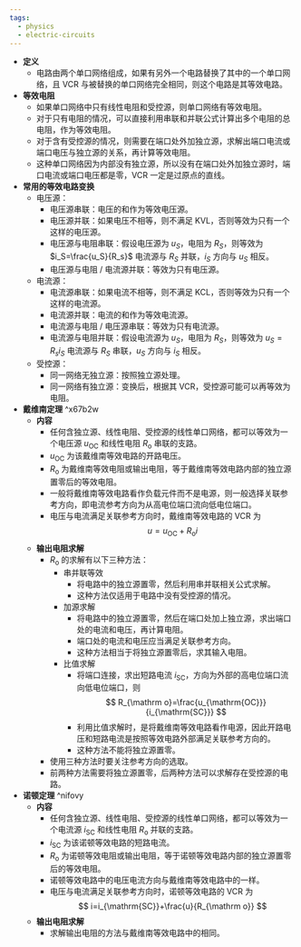 ```yaml
---
tags:
  - physics
  - electric-circuits
---
```

- **定义**
	- 电路由两个单口网络组成，如果有另外一个电路替换了其中的一个单口网络，且 VCR 与被替换的单口网络完全相同，则这个电路是其等效电路。
- **等效电阻**
	- 如果单口网络中只有线性电阻和受控源，则单口网络有等效电阻。
	- 对于只有电阻的情况，可以直接利用串联和并联公式计算出多个电阻的总电阻，作为等效电阻。
	- 对于含有受控源的情况，则需要在端口处外加独立源，求解出端口电流或端口电压与独立源的关系，再计算等效电阻。
	- 这种单口网络因为内部没有独立源，所以没有在端口处外加独立源时，端口电流或端口电压都是零，VCR 一定是过原点的直线。
- **常用的等效电路变换**
	- 电压源：
		- 电压源串联：电压的和作为等效电压源。
		- 电压源并联：如果电压不相等，则不满足 KVL，否则等效为只有一个这样的电压源。
		- 电压源与电阻串联：假设电压源为 $u_S$，电阻为 $R_S$，则等效为 $i_S=\frac{u_S}{R_s}$ 电流源与 $R_S$ 并联，$i_S$ 方向与 $u_S$ 相反。
		- 电压源与电阻 / 电流源并联：等效为只有电压源。
	- 电流源：
		- 电流源串联：如果电流不相等，则不满足 KCL，否则等效为只有一个这样的电流源。
		- 电流源并联：电流的和作为等效电流源。
		- 电流源与电阻 / 电压源串联：等效为只有电流源。
		- 电流源与电阻并联：假设电流源为 $u_S$，电阻为 $R_S$，则等效为 $u_S=R_si_S$ 电流源与 $R_S$ 串联，$u_S$ 方向与 $i_S$ 相反。
	- 受控源：
		- 同一网络无独立源：按照独立源处理。
		- 同一网络有独立源：变换后，根据其 VCR，受控源可能可以再等效为电阻。
- **戴维南定理** ^x67b2w
	- **内容**
		- 任何含独立源、线性电阻、受控源的线性单口网络，都可以等效为一个电压源 $u_{\mathrm{OC}}$ 和线性电阻 $R_{\mathrm o}$ 串联的支路。
		- $u_{\mathrm{OC}}$ 为该戴维南等效电路的开路电压。
		- $R_{\mathrm o}$ 为戴维南等效电阻或输出电阻，等于戴维南等效电路内部的独立源置零后的等效电阻。
		- 一般将戴维南等效电路看作负载元件而不是电源，则一般选择关联参考方向，即电流参考方向为从高电位端口流向低电位端口。
		- 电压与电流满足关联参考方向时，戴维南等效电路的 VCR 为
		  $$
		  u=u_{\mathrm{OC}}+R_{\mathrm o}i
		  $$
	- **输出电阻求解**
		- $R_{\mathrm o}$ 的求解有以下三种方法：
			- 串并联等效
				- 将电路中的独立源置零，然后利用串并联相关公式求解。
				- 这种方法仅适用于电路中没有受控源的情况。
			- 加源求解
				- 将电路中的独立源置零，然后在端口处加上独立源，求出端口处的电流和电压，再计算电阻。
				- 端口处的电流和电压应当满足关联参考方向。
				- 这种方法相当于将独立源置零后，求其输入电阻。
			- 比值求解
				- 将端口连接，求出短路电流 $i_{\mathrm{SC}}$，方向为外部的高电位端口流向低电位端口，则
				  $$
				  R_{\mathrm o}=\frac{u_{\mathrm{OC}}}{i_{\mathrm{SC}}}
				  $$
				- 利用比值求解时，是将戴维南等效电路看作电源，因此开路电压和短路电流是按照等效电路外部满足关联参考方向的。
				- 这种方法不能将独立源置零。
		- 使用三种方法时要关注参考方向的选取。
		- 前两种方法需要将独立源置零，后两种方法可以求解存在受控源的电路。
- **诺顿定理** ^nifovy
	- **内容**
		- 任何含独立源、线性电阻、受控源的线性单口网络，都可以等效为一个电流源 $i_{\mathrm{SC}}$ 和线性电阻 $R_{\mathrm o}$ 并联的支路。
		- $i_{\mathrm{SC}}$ 为该诺顿等效电路的短路电流。
		- $R_{\mathrm o}$ 为诺顿等效电阻或输出电阻，等于诺顿等效电路内部的独立源置零后的等效电阻。
		- 诺顿等效电路中的电压电流方向与戴维南等效电路中的一样。
		- 电压与电流满足关联参考方向时，诺顿等效电路的 VCR 为
		  $$
		  i=i_{\mathrm{SC}}+\frac{u}{R_{\mathrm o}}
		  $$
	- **输出电阻求解**
		- 求解输出电阻的方法与戴维南等效电路中的相同。